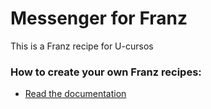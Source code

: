 # Messenger for Franz
This is a Franz recipe for U-cursos

### How to create your own Franz recipes:
* [Read the documentation](https://github.com/meetfranz/plugins)
